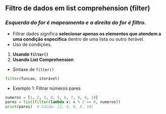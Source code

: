 ## Filtro de dados em list comprehension (filter)
### *Esquerda do for é mapeamento e a direita do for é filtro*.
- Filtrar dados significa **selecionar apenas os elementos que atendem a uma condição específica** dentro de uma lista ou outro iterável.
- Uso de condições.
1. **Usando `filter()`**  
2. **Usando List Comprehension**  
 
- Sintaxe de `filter()`
```python
filter(funcao, iterável)
```

- Exemplo 1: Filtrar números pares  
```python
numeros = [1, 2, 3, 4, 5, 6, 7, 8, 9, 10]
pares = list(filter(lambda x: x % 2 == 0, numeros))
print(pares)  # Saída: [2, 4, 6, 8, 10]
```

